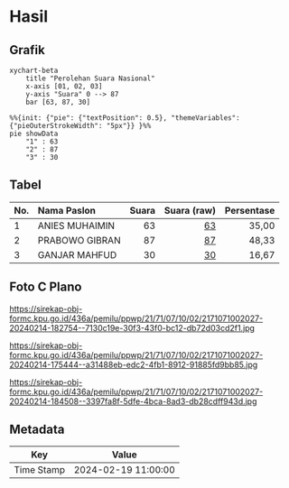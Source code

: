 # Hasil

## Grafik

```mermaid
xychart-beta
    title "Perolehan Suara Nasional"
    x-axis [01, 02, 03]
    y-axis "Suara" 0 --> 87
    bar [63, 87, 30]
```

```mermaid
%%{init: {"pie": {"textPosition": 0.5}, "themeVariables": {"pieOuterStrokeWidth": "5px"}} }%%
pie showData
    "1" : 63
    "2" : 87
    "3" : 30
```

## Tabel

| No. | Nama Paslon    | Suara | Suara (raw) | Persentase |
|:--- |:-------------- | -----:| -----------:| ----------:|
| 1   | ANIES MUHAIMIN | 63    | [63][p-1]   | 35,00      |
| 2   | PRABOWO GIBRAN | 87    | [87][p-2]   | 48,33      |
| 3   | GANJAR MAHFUD  | 30    | [30][p-3]   | 16,67      |


[p-1]: https://github.com/gigit-pemilu/pemilu-2024/blob/main/pilpres/hitung-suara/sub/21-kepulauan-riau/sub/71-kota-batam/sub/07-sei-beduk/sub/1002-duriangkang/sub/027-tps/sub/paslon-1.txt
[p-2]: https://github.com/gigit-pemilu/pemilu-2024/blob/main/pilpres/hitung-suara/sub/21-kepulauan-riau/sub/71-kota-batam/sub/07-sei-beduk/sub/1002-duriangkang/sub/027-tps/sub/paslon-2.txt
[p-3]: https://github.com/gigit-pemilu/pemilu-2024/blob/main/pilpres/hitung-suara/sub/21-kepulauan-riau/sub/71-kota-batam/sub/07-sei-beduk/sub/1002-duriangkang/sub/027-tps/sub/paslon-3.txt

## Foto C Plano

https://sirekap-obj-formc.kpu.go.id/436a/pemilu/ppwp/21/71/07/10/02/2171071002027-20240214-182754--7130c19e-30f3-43f0-bc12-db72d03cd2f1.jpg

https://sirekap-obj-formc.kpu.go.id/436a/pemilu/ppwp/21/71/07/10/02/2171071002027-20240214-175444--a31488eb-edc2-4fb1-8912-91885fd9bb85.jpg

https://sirekap-obj-formc.kpu.go.id/436a/pemilu/ppwp/21/71/07/10/02/2171071002027-20240214-184508--3397fa8f-5dfe-4bca-8ad3-db28cdff943d.jpg


## Metadata

| Key        | Value               |
| ---------- | ------------------- |
| Time Stamp | 2024-02-19 11:00:00 |



